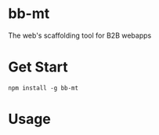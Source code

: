 # bb-mt
The web's scaffolding tool for B2B webapps

# Get Start

```
npm install -g bb-mt
```

# Usage

